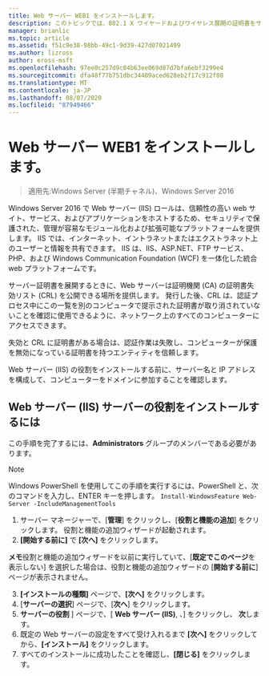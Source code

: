 ```yaml
---
title: Web サーバー WEB1 をインストールします。
description: このトピックでは、802.1 X ワイヤードおよびワイヤレス展開の証明書をサーバーのデプロイ ガイドの一部
manager: brianlic
ms.topic: article
ms.assetid: f51c9e38-98bb-49c1-9d39-427d07021499
ms.author: lizross
author: eross-msft
ms.openlocfilehash: 97ee8c257d9c84b63ee069d87d7bfa6ebf3299e4
ms.sourcegitcommit: dfa48f77b751dbc34409aced628eb2f17c912f08
ms.translationtype: MT
ms.contentlocale: ja-JP
ms.lasthandoff: 08/07/2020
ms.locfileid: "87949466"
---
```

# <a name="install-the-web-server-web1"></a>Web サーバー WEB1 をインストールします。

>適用先:Windows Server (半期チャネル)、Windows Server 2016

Windows Server 2016 で Web サーバー (IIS) ロールは、信頼性の高い web サイト、サービス、およびアプリケーションをホストするため、セキュリティで保護された、管理が容易なモジュール化および拡張可能なプラットフォームを提供します。 IIS では、インターネット、イントラネットまたはエクストラネット上のユーザーと情報を共有できます。 IIS は、IIS、ASP.NET、FTP サービス、PHP、および Windows Communication Foundation (WCF) を一体化した統合 web プラットフォームです。

サーバー証明書を展開するときに、Web サーバーは証明機関 (CA) の証明書失効リスト (CRL) を公開できる場所を提供します。 発行した後、CRL は、認証プロセス中にこの一覧を別のコンピュータで提示された証明書が取り消されていないことを確認に使用できるように、ネットワーク上のすべてのコンピューターにアクセスできます。

失効と CRL に証明書がある場合は、認証作業は失敗し、コンピューターが保護を無効になっている証明書を持つエンティティを信頼します。

Web サーバー (IIS) の役割をインストールする前に、サーバー名と IP アドレスを構成して、コンピューターをドメインに参加することを確認します。

## <a name="to-install-the-web-server-iis-server-role"></a>Web サーバー (IIS) サーバーの役割をインストールするには
この手順を完了するには、**Administrators** グループのメンバーである必要があります。

>[!NOTE]
>Windows PowerShell を使用してこの手順を実行するには、PowerShell と、次のコマンドを入力し、ENTER キーを押します。
`Install-WindowsFeature Web-Server -IncludeManagementTools`

1.  サーバー マネージャーで、[**管理**] をクリックし、[**役割と機能の追加**] をクリックします。 役割と機能の追加ウィザードが起動されます。
2.  **[開始する前に]** で **[次へ]** をクリックします。

**メモ**役割と機能の追加ウィザードを以前に実行していて、[**既定でこのページ**を表示しない] を選択した場合は、役割と機能の追加ウィザードの [**開始する前に**] ページが表示されません。

3. **[インストールの種類]** ページで、**[次へ]** をクリックします。
4. [**サーバーの選択**] ページで、[**次へ**] をクリックします。
5. **サーバーの役割** ] ページで、[ **Web サーバー (IIS)**, 、] をクリックし、 **次**します。
6. 既定の Web サーバーの設定をすべて受け入れるまで **[次へ]** をクリックしてから、**[インストール]** をクリックします。
7. すべてのインストールに成功したことを確認し、**[閉じる]** をクリックします。

